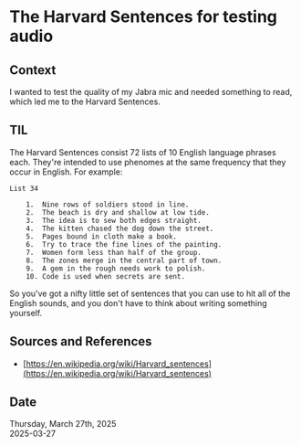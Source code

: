 # The Harvard Sentences for testing audio

## Context
I wanted to test the quality of my Jabra mic and needed something to read, which led me to the Harvard Sentences.

## TIL
The Harvard Sentences consist 72 lists of 10 English language phrases each. They're intended to use phenomes at the same frequency that they occur in English. For example:

```
List 34

    1.  Nine rows of soldiers stood in line.
    2.  The beach is dry and shallow at low tide.
    3.  The idea is to sew both edges straight.
    4.  The kitten chased the dog down the street.
    5.  Pages bound in cloth make a book.
    6.  Try to trace the fine lines of the painting.
    7.  Women form less than half of the group.
    8.  The zones merge in the central part of town.
    9.  A gem in the rough needs work to polish.
    10. Code is used when secrets are sent.
```

So you've got a nifty little set of sentences that you can use to hit all of the English sounds, and you don't have to think about writing something yourself. 

## Sources and References
* [https://en.wikipedia.org/wiki/Harvard_sentences](https://en.wikipedia.org/wiki/Harvard_sentences)

## Date
Thursday, March 27th, 2025  
2025-03-27  
